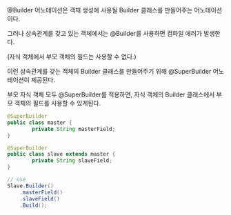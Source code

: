 @Builder 어노테이션은 객채 생성에 사용될 Builder 클래스를 만들어주는 어노테이션이다. 

그러나 상속관계를 갖고 있는 객체에서는 @Builder를 사용하면 컴파일 에러가 발생한다. 

(자식 객체에서 부모 객체의 필드는 사용할 수 없다.)

이런 상속관계를 갖는 객체의 Builder 클래스를 만들어주기 위해 @SuperBuilder 어노테이션이 제공된다. 

부모 자식 객체 모두 @SuperBuilder를 적용하면, 자식 객체의 Builder 클래스에서 부모 객체의 필드를 사용할 수 있게된다. 

```java
@SuperBuilder
public class master {
		private String masterField;
}

@SuperBuilder
public class slave extends master {
		private String slaveField;
}

// use 
Slave.Builder()
	.masterField()
	.slaveField()
	.Build();
```
